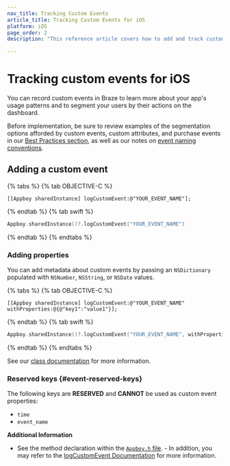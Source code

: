 ```yaml
---
nav_title: Tracking Custom Events
article_title: Tracking Custom Events for iOS
platform: iOS
page_order: 2
description: "This reference article covers how to add and track custom events for your iOS application."

---
```


# Tracking custom events for iOS

You can record custom events in Braze to learn more about your app's usage patterns and to segment your users by their actions on the dashboard.

Before implementation, be sure to review examples of the segmentation options afforded by custom events, custom attributes, and purchase events in our [Best Practices section][0], as well as our notes on [event naming conventions]({{site.baseurl}}/user_guide/data_and_analytics/custom_data/event_naming_conventions/).

## Adding a custom event

{% tabs %}
{% tab OBJECTIVE-C %}

```objc
[[Appboy sharedInstance] logCustomEvent:@"YOUR_EVENT_NAME"];
```

{% endtab %}
{% tab swift %}

```swift
Appboy.sharedInstance()?.logCustomEvent("YOUR_EVENT_NAME")
```

{% endtab %}
{% endtabs %}

### Adding properties

You can add metadata about custom events by passing an `NSDictionary` populated with `NSNumber`, `NSString`, or `NSDate` values.

{% tabs %}
{% tab OBJECTIVE-C %}

```objc
[[Appboy sharedInstance] logCustomEvent:@"YOUR_EVENT_NAME" withProperties:@{@"key1":"value1"}];
```

{% endtab %}
{% tab swift %}

```swift
Appboy.sharedInstance()?.logCustomEvent("YOUR_EVENT_NAME", withProperties:["key1":"value1"])
```

{% endtab %}
{% endtabs %}

See our [class documentation][4] for more information.

### Reserved keys {#event-reserved-keys}

The following keys are __RESERVED__ and __CANNOT__ be used as custom event properties:

- `time`
- `event_name`

**Additional Information**

- See the method declaration within the [`Appboy.h` file][2]. - In addition, you may refer to the [logCustomEvent Documentation][3] for more information.

[0]: {{site.baseurl}}/developer_guide/platform_wide/analytics_overview/#user-data-collection
[2]: https://github.com/Appboy/appboy-ios-sdk/blob/master/AppboyKit/include/Appboy.h
[3]: http://appboy.github.io/appboy-ios-sdk/docs/interface_appboy.html#ad80c39e8c96482a77562a5b1a1d387aa "logcustomevent documentation"
[4]: http://appboy.github.io/appboy-ios-sdk/docs/interface_appboy.html#a4f0051d73d85cb37f63c232248124c79 "logcustomevent:withproperties documentation"
